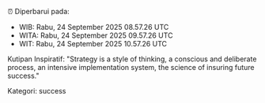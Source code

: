 ⏰ Diperbarui pada:
- WIB: Rabu, 24 September 2025 08.57.26 UTC
- WITA: Rabu, 24 September 2025 09.57.26 UTC
- WIT: Rabu, 24 September 2025 10.57.26 UTC

Kutipan Inspiratif:
"Strategy is a style of thinking, a conscious and deliberate process, an intensive implementation system, the science of insuring future success."


Kategori: success

